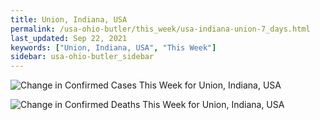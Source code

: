 ```yaml
---
title: Union, Indiana, USA
permalink: /usa-ohio-butler/this_week/usa-indiana-union-7_days.html
last_updated: Sep 22, 2021
keywords: ["Union, Indiana, USA", "This Week"]
sidebar: usa-ohio-butler_sidebar
---
```


![Change in Confirmed Cases This Week for Union, Indiana, USA](/covid_tracker/images/graphs/usa-indiana-union-delta_confirmed-7_days_graph.png)

![Change in Confirmed Deaths This Week for Union, Indiana, USA](/covid_tracker/images/graphs/usa-indiana-union-delta_deaths-7_days_graph.png)
